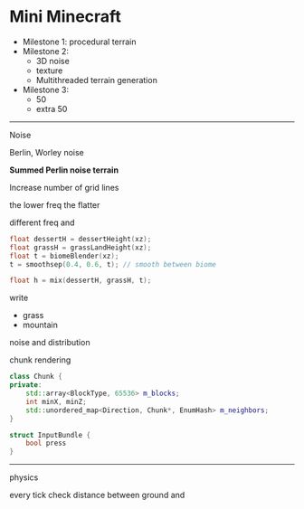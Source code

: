 # Mini Minecraft

- Milestone 1: procedural terrain
- Milestone 2: 
  - 3D noise
  - texture
  - Multithreaded terrain generation
- Milestone 3: 
  - 50
  - extra 50

---

Noise

Berlin, Worley noise

**Summed Perlin noise terrain**

Increase number of grid lines



the lower freq the flatter

different freq and 

```c++
float dessertH = dessertHeight(xz);
float grassH = grassLandHeight(xz);
float t = biomeBlender(xz);
t = smoothsep(0.4, 0.6, t); // smooth between biome

float h = mix(dessertH, grassH, t);
```



write 

- grass
- mountain

noise and distribution

chunk rendering

```c++
class Chunk {
private:
    std::array<BlockType, 65536> m_blocks;
    int minX, minZ;
    std::unordered_map<Direction, Chunk*, EnumHash> m_neighbors; 
}
```



```c++
struct InputBundle {
    bool press
}
```



---

physics



every tick check distance between ground and

